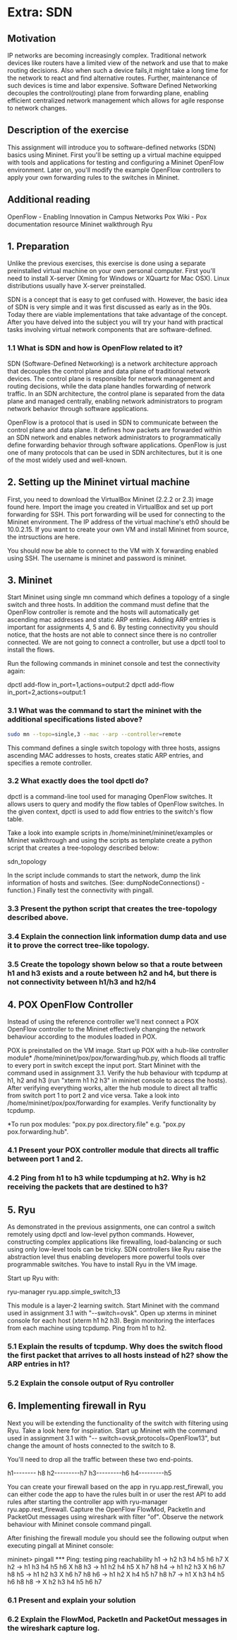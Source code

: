 # Extra: SDN
## Motivation
IP networks are becoming increasingly complex. Traditional network devices like routers have a limited view of the network and use that to make routing decisions. Also when such a device fails,it might take a long time for the network to react and find alternative routes. Further, maintenance of such devices is time and labor expensive. Software Defined Networking decouples the control(routing) plane from forwarding plane, enabling efficient centralized network management which allows for agile response to network changes.

## Description of the exercise
This assignment will introduce you to software-defined networks (SDN) basics using Mininet. First you'll be setting up a virtual machine equipped with tools and applications for testing and configuring a Mininet OpenFlow environment. Later on, you'll modify the example OpenFlow controllers to apply your own forwarding rules to the switches in Mininet.

## Additional reading
OpenFlow - Enabling Innovation in Campus Networks
Pox Wiki - Pox documentation resource
Mininet walkthrough
Ryu
## 1. Preparation
Unlike the previous exercises, this exercise is done using a separate preinstalled virtual machine on your own personal computer. First you'll need to install X-server (Xming for Windows or XQuartz for Mac OSX). Linux distributions usually have X-server preinstalled.

SDN is a concept that is easy to get confused with. However, the basic idea of SDN is very simple and it was first discussed as early as in the 90s. Today there are viable implementations that take advantage of the concept. After you have delved into the subject you will try your hand with practical tasks involving virtual network components that are software-defined.

### 1.1 What is SDN and how is OpenFlow related to it?
SDN (Software-Defined Networking) is a network architecture approach that decouples the control plane and data plane of traditional network devices. The control plane is responsible for network management and routing decisions, while the data plane handles forwarding of network traffic. In an SDN architecture, the control plane is separated from the data plane and managed centrally, enabling network administrators to program network behavior through software applications.

OpenFlow is a protocol that is used in SDN to communicate between the control plane and data plane. It defines how packets are forwarded within an SDN network and enables network administrators to programmatically define forwarding behavior through software applications. OpenFlow is just one of many protocols that can be used in SDN architectures, but it is one of the most widely used and well-known.

## 2. Setting up the Mininet virtual machine
First, you need to download the VirtualBox Mininet (2.2.2 or 2.3) image found here. Import the image you created in VirtualBox and set up port forwarding for SSH. This port forwarding will be used for connecting to the Mininet environment. The IP address of the virtual machine's eth0 should be 10.0.2.15. If you want to create your own VM and install Mininet from source, the intrsuctions are here.

You should now be able to connect to the VM with X forwarding enabled using SSH. The username is mininet and password is mininet.

## 3. Mininet
Start Mininet using single mn command which defines a topology of a single switch and three hosts. In addition the command must define that the OpenFlow controller is remote and the hosts will automatically get ascending mac addresses and static ARP entries. Adding ARP entries is important for assignments 4, 5 and 6. By testing connectivity you should notice, that the hosts are not able to connect since there is no controller connected. We are not going to connect a controller, but use a dpctl tool to install the flows.

Run the following commands in mininet console and test the connectivity again:

dpctl add-flow in_port=1,actions=output:2
dpctl add-flow in_port=2,actions=output:1

### 3.1 What was the command to start the mininet with the additional specifications listed above?
```bash
sudo mn --topo=single,3 --mac --arp --controller=remote
```

This command defines a single switch topology with three hosts, assigns ascending MAC addresses to hosts, creates static ARP entries, and specifies a remote controller.

### 3.2 What exactly does the tool dpctl do?
dpctl is a command-line tool used for managing OpenFlow switches. It allows users to query and modify the flow tables of OpenFlow switches. In the given context, dpctl is used to add flow entries to the switch's flow table.


Take a look into example scripts in /home/mininet/mininet/examples or Mininet walkthrough and using the scripts as template create a python script that creates a tree-topology described below:

sdn_topology

In the script include commands to start the network, dump the link information of hosts and switches. (See: dumpNodeConnections() -function.) Finally test the connectivity with pingall.
### 3.3 Present the python script that creates the tree-topology described above.


### 3.4 Explain the connection link information dump data and use it to prove the correct tree-like topology.


### 3.5	 Create the topology shown below so that a route between h1 and h3 exists and a route between h2 and h4, but there is not connectivity between h1/h3 and h2/h4


## 4. POX OpenFlow Controller
Instead of using the reference controller we'll next connect a POX OpenFlow controller to the Mininet effectively changing the network behaviour according to the modules loaded in POX.

POX is preinstalled on the VM image. Start up POX with a hub-like controller module* /home/mininet/pox/pox/forwarding/hub.py, which floods all traffic to every port in switch except the input port. Start Mininet with the command used in assignment 3.1. Verify the hub behaviour with tcpdump at h1, h2 and h3 (run "xterm h1 h2 h3" in mininet console to access the hosts). After verifying everything works, alter the hub module to direct all traffic from switch port 1 to port 2 and vice versa. Take a look into /home/mininet/pox/pox/forwarding for examples. Verify functionality by tcpdump.

*To run pox modules: "pox.py pox.directory.file" e.g. "pox.py pox.forwarding.hub".

### 4.1 Present your POX controller module that directs all traffic between port 1 and 2.


### 4.2 Ping from h1 to h3 while tcpdumping at h2. Why is h2 receiving the packets that are destined to h3?


## 5. Ryu
As demonstrated in the previous assignments, one can control a switch remotely using dpctl and low-level python commands. However, constructing complex applications like firewalling, load-balancing or such using only low-level tools can be tricky. SDN controllers like Ryu raise the abstraction level thus enabling developers more powerful tools over programmable switches. You have to install Ryu in the VM image.

Start up Ryu with:

ryu-manager  ryu.app.simple_switch_13

This module is a layer-2 learning switch. Start Mininet with the command used in assignment 3.1 with "--switch=ovsk".   Open up xterms in mininet console for each host (xterm h1 h2 h3). Begin monitoring the interfaces from each machine using tcpdump. Ping from h1 to h2.
### 5.1 Explain the results of tcpdump. Why does the switch flood the first packet that arrives to all hosts instead of h2? show the ARP entries in h1?


### 5.2 Explain the console output of Ryu controller


## 6. Implementing firewall in Ryu
Next you will be extending the functionality of the switch with  filtering using Ryu. Take a look here for inspiration. Start up Mininet with the command used in assignment 3.1 with "-- switch=ovsk,protocols=OpenFlow13", but change the amount of hosts connected to the switch to 8.

You'll need to drop all the traffic between these two end-points.

h1-------- h8
h2---------h7
h3---------h6
h4---------h5

You can create your firewall based on the app in ryu.app.rest_firewall, you can either code the app to have the rules built in or user the rest API to add rules after starting the controller app with ryu-manager ryu.app.rest_firewall.
Capture the OpenFlow FlowMod, PacketIn and PacketOut messages using wireshark with filter "of". Observe the network behaviour with Mininet console command pingall.

After finishing the firewall module you should see the following output when executing pingall at Mininet console:

mininet> pingall
*** Ping: testing ping reachability
h1 -> h2 h3 h4 h5 h6 h7 X
h2 -> h1 h3 h4 h5 h6 X h8
h3 -> h1 h2 h4 h5 X h7 h8
h4 -> h1 h2 h3 X h6 h7 h8
h5 -> h1 h2 h3 X h6 h7 h8
h6 -> h1 h2 X h4 h5 h7 h8
h7 -> h1 X h3 h4 h5 h6 h8
h8 -> X h2 h3 h4 h5 h6 h7
### 6.1 Present and explain your solution


### 6.2 Explain the FlowMod, PacketIn and PacketOut messages in the wireshark capture log.

